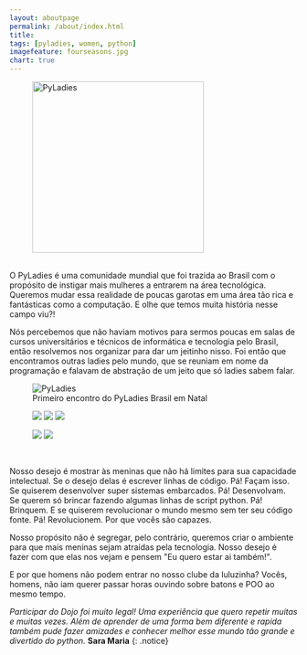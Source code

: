 ```yaml
---
layout: aboutpage
permalink: /about/index.html
title: 
tags: [pyladies, women, python]
imagefeature: fourseasons.jpg
chart: true
---
```

<figure>
  <img style="height: 300px; padding: -50px;" src="{{ site.url }}/images/boneca.png" alt="PyLadies"> 
</figure>

<br/>
O PyLadies é uma comunidade mundial que foi trazida ao Brasil com o propósito de instigar mais mulheres a entrarem na área tecnológica. Queremos mudar essa realidade de poucas garotas em uma área tão rica e fantásticas como a computação. E olhe que temos muita história nesse campo viu?!

Nós percebemos que não haviam motivos para sermos poucas em salas de cursos universitários e técnicos de informática e tecnologia pelo Brasil, então resolvemos nos organizar para dar um jeitinho nisso. Foi então que encontramos outras ladies pelo mundo, que se reuniam em nome da programação e falavam de abstração de um jeito que só ladies sabem falar.

<figure>
	<img src="{{ site.url }}/images/about/eventoNatal.jpg" alt="PyLadies">
	<figcaption>Primeiro encontro do PyLadies Brasil em Natal</figcaption>
</figure>

<figure class="third">
	<a href="{{ site.url }}/images/about/eventoRecife01.jpg"><img src="{{ site.url }}/images/about/eventoRecife01.jpg"></a>
	<a href="{{ site.url }}/images/about/eventoRecife02.jpg"><img src="{{ site.url }}/images/about/eventoRecife02.jpg"></a>
	<a href="{{ site.url }}/images/about/eventoNatal01.jpg"><img src="{{ site.url }}/images/about/eventoNatal01.jpg"></a>
</figure>
<figure class="half">
	<a href="{{ site.url }}/images/about/eventoNatal02.jpg"><img src="{{ site.url }}/images/about/eventoNatal02.jpg"></a>
	<a href="{{ site.url }}/images/about/eventoNatal05.jpg"><img src="{{ site.url }}/images/about/eventoNatal05.jpg"></a>
</figure>
<!--<figure class="third">
	<a href="{{ site.url }}/images/about/6.jpg"><img src="{{ site.url }}/images/about/eventoNatal04.jpg"></a>
	<a href="{{ site.url }}/images/about/7.jpg"><img src="{{ site.url }}/images/about/eventoNatal05.jpg"></a>
	<a href="{{ site.url }}/images/about/8.jpg"><img src="{{ site.url }}/images/about/8-001.jpg"></a>
	<figcaption>Doha at its full glory.</figcaption>
</figure>-->
<br/>

Nosso desejo é mostrar às meninas que não há limites para sua capacidade intelectual. Se o desejo delas é escrever linhas de código. Pá! Façam isso. Se quiserem desenvolver super sistemas embarcados. Pá! Desenvolvam. Se querem só brincar fazendo algumas linhas de script python. Pá! Brinquem. E se quiserem revolucionar o mundo mesmo sem ter seu código fonte. Pá! Revolucionem. Por que vocês são capazes.

Nosso propósito não é segregar, pelo contrário, queremos criar o ambiente para que mais meninas sejam atraídas pela tecnologia. Nosso desejo é fazer com que elas nos vejam e pensem "Eu quero estar ai também!".

E por que homens não podem entrar no nosso clube da luluzinha? Vocês, homens, não iam querer passar horas ouvindo sobre batons e POO ao mesmo tempo.


<i>Participar do Dojo foi muito legal! Uma experiência que quero repetir muitas e muitas vezes. Além de aprender de uma forma bem diferente e rapida também pude fazer amizades e conhecer melhor esse mundo tão grande e divertido do python.</i>
**Sara Maria**
{: .notice}
